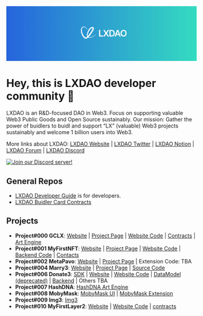 <img src="./images/LXDAO.png" />

# Hey, this is LXDAO developer community 👋

LXDAO is an R&D-focused DAO in Web3. Focus on supporting valuable Web3 Public Goods and Open Source sustainably. Our mission: Gather the power of buidlers to buidl and support “LX” (valuable) Web3 projects sustainably and welcome 1 billion users into Web3.

More links about LXDAO:
[LXDAO Website](https://lxdao.io/) | [LXDAO Twitter](https://twitter.com/LXDAO_Official) | [LXDAO Notion](https://lxdao.notion.site/) | [LXDAO Forum](https://forum.lxdao.io/) | [LXDAO Discord](https://discord.lxdao.io)

[![Join our Discord server!](https://invidget.switchblade.xyz/HtcDdPgJ7D)](http://discord.gg/HtcDdPgJ7D)


## General Repos

- [LXDAO Developer Guide](https://github.com/lxdao-official/LXDAO-Developer-Guide) is for developers.
- [LXDAO Buidler Card Contracts](https://github.com/lxdao-official/buidler-card-contracts)

## Projects

* **Project#000 GCLX**: [Website](https://gclx.xyz/) | [Project Page](https://lxdao.io/projects/000) | [Website Code](https://github.com/lxdao-official/gclx-official) | [Contracts](https://github.com/lxdao-official/gclx-contracts) | [Art Engine](https://github.com/lxdao-official/gclx-art-engine)
* **Project#001 MyFirstNFT**: [Website](https://myfirstnft.info/) | [Project Page](https://lxdao.io/projects/001) | [Website Code](https://github.com/lxdao-official/donate3-website-new) | [Backend Code](https://github.com/lxdao-official/myfirstnft-backend) | [Contacts](https://github.com/lxdao-official/myfirstnft-contract)
* **Project#002 MetaPavo**: [Website](https://metapavo.xyz/) | [Project Page](https://lxdao.io/projects/002) | Extension Code: TBA
* **Project#004 Marry3**: [Website](https://marry3.love/) | [Project Page](https://lxdao.io/projects/004) | [Source Code](https://github.com/marryinweb3)
* **Project#006 Donate3**: [SDK](https://github.com/lxdao-official/donate3-sdk) | [Website](https://www.donate3.xyz/) | [Website Code](https://www.donate3.xyz/) | [DataModel (deprecated)](https://github.com/lxdao-official/donate3-datamodel) | [Backend](https://github.com/lxdao-official/donate3-backend-new) | Others TBA
* **Project#007 HashDNA**: [HashDNA Art Engine](https://github.com/lxdao-official/HashDNA-Art-Engine)
* **Project#008 MobyMask**: [MobyMask UI](https://github.com/lxdao-official/mobymask-ui) | [MobyMask Extension](https://github.com/lxdao-official/mobymask-extension)
* **Project#009 Img3**: [Img3](https://github.com/lxdao-official/Img3)
* **Project#010 MyFirstLayer2**: [Website](https://layer2.myfirst.io/) | [Website Code](https://github.com/lxdao-official/myfirstlayer2-frontend) | [contracts](https://github.com/lxdao-official/myfirstlayer2-contract)

